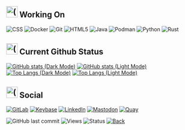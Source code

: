 ## <img src="https://cdn.statically.io/gh/dkvc/dkvc/main/assets/Skills.png" alt="(Skills)" width="30"/> Working On

![CSS](https://img.shields.io/badge/css-%231572B6.svg?style=for-the-badge&logo=css3&logoColor=white)
![Docker](https://img.shields.io/badge/docker-%230db7ed.svg?style=for-the-badge&logo=docker&logoColor=white)
![Git](https://img.shields.io/badge/git-%23F05033.svg?style=for-the-badge&logo=git&logoColor=white)
![HTML5](https://img.shields.io/badge/html5-%23E34F26.svg?style=for-the-badge&logo=html5&logoColor=white)
![Java](https://img.shields.io/badge/java-%23ED8B00.svg?style=for-the-badge&logo=java&logoColor=white)
![Podman](https://img.shields.io/badge/podman-%23EFFFed.svg?style=for-the-badge&logoColor=black)
![Python](https://img.shields.io/badge/python-3670A0?style=for-the-badge&logo=python&logoColor=ffdd54)
![Rust](https://img.shields.io/badge/rust-%23000000.svg?style=for-the-badge&logo=rust&logoColor=white)

## <img src="https://cdn.statically.io/gh/dkvc/dkvc/main/assets/Hourglass.png" alt="(Status)" width="30"/> Current Github Status

[![GitHub stats (Dark Mode)](https://github-readme-stats-dkvc23.vercel.app/api?username=dkvc&show_icons=true&theme=algolia#gh-dark-mode-only)](https://github-readme-stats-dkvc23.vercel.app/api?username=dkvc&show_icons=true&theme=algolia&hide_rank=true#gh-dark-mode-only)
[![GitHub stats (Light Mode)](https://github-readme-stats-dkvc23.vercel.app/api?username=dkvc&show_icons=true&theme=buefy#gh-light-mode-only)](https://github-readme-stats-dkvc23.vercel.app/api?username=dkvc&show_icons=true&theme=buefy&hide_rank=true#gh-light-mode-only)
[![Top Langs (Dark Mode)](https://github-readme-stats-dkvc23.vercel.app/api/top-langs/?username=dkvc&layout=compact&theme=algolia#gh-dark-mode-only)](https://github-readme-stats-dkvc23.vercel.app/api/top-langs/?username=dkvc&layout=compact&theme=algolia#gh-dark-mode-only)
[![Top Langs (Light Mode)](https://github-readme-stats-dkvc23.vercel.app/api/top-langs/?username=dkvc&layout=compact&theme=buefy#gh-light-mode-only)](https://github-readme-stats-dkvc23.vercel.app/api/top-langs/?username=dkvc&layout=compact&theme=buefy#gh-light-mode-only)

## <img src="https://cdn.statically.io/gh/dkvc/dkvc/main/assets/Party.png" alt="(Social)" width="30"/> Social

[![GitLab](https://img.shields.io/badge/gitlab-%23181717.svg?style=for-the-badge&logo=gitlab&logoColor=white)](https://gitlab.com/dkvc)
[![Keybase](https://img.shields.io/badge/Keybase-0A0A0A?style=for-the-badge&logo=keybase&logoColor=white)](https://keybase.io/dkvc/)
[![LinkedIn](https://img.shields.io/badge/linkedin-%230077B5.svg?style=for-the-badge&logo=linkedin&logoColor=white)](https://linkedin.com/in/dkvc/)
[![Mastodon](https://img.shields.io/badge/-MASTODON-%232B90D9?style=for-the-badge&logo=mastodon&logoColor=white)](https://floss.social/web/@dkvc)
[![Quay](https://img.shields.io/badge/quay-%23F34F00.svg?style=for-the-badge&logoColor=red)](https://quay.io/user/dkvc/)<br>

![GitHub last commit](https://img.shields.io/github/last-commit/dkvc/dkvc?label=last%20modified)
![Views](https://komarev.com/ghpvc/?username=dkvc&label=Views)
![Status](https://img.shields.io/badge/status-active-brightgreen)
[![Back](https://camo.githubusercontent.com/597cd6b445019ef1f929198e9bd18e1b5c13e33cc59513c731b46b8dc112ada1/68747470733a2f2f696d672e736869656c64732e696f2f62616467652f6261636b253230746f253230746f702d2545322538362541392d626c7565)](https://github.com/dkvc)
